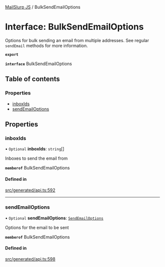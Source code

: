[MailSlurp JS](../README.md) / BulkSendEmailOptions

# Interface: BulkSendEmailOptions

Options for bulk sending an email from multiple addresses. See regular `sendEmail` methods for more information.

**`export`**

**`interface`** BulkSendEmailOptions

## Table of contents

### Properties

- [inboxIds](BulkSendEmailOptions.md#inboxids)
- [sendEmailOptions](BulkSendEmailOptions.md#sendemailoptions)

## Properties

### inboxIds

• `Optional` **inboxIds**: `string`[]

Inboxes to send the email from

**`memberof`** BulkSendEmailOptions

#### Defined in

[src/generated/api.ts:592](https://github.com/mailslurp/mailslurp-client/blob/5a5ba59/src/generated/api.ts#L592)

___

### sendEmailOptions

• `Optional` **sendEmailOptions**: [`SendEmailOptions`](SendEmailOptions.md)

Options for the email to be sent

**`memberof`** BulkSendEmailOptions

#### Defined in

[src/generated/api.ts:598](https://github.com/mailslurp/mailslurp-client/blob/5a5ba59/src/generated/api.ts#L598)
